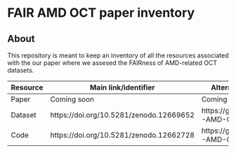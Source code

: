 # FAIR AMD OCT paper inventory

## About
This repository is meant to keep an inventory of all the resources associated with the our paper where we assesed the FAIRness of AMD-related OCT datasets.

<table>
<thead>
  <tr>
    <th> Resource </th>
    <th> Main link/identifier </th>
    <th> Alternative link(s) if applicable </th>
  </tr>
</thead>
<tbody>
  <tr>
    <td> Paper </td>
    <td> Coming soon </td>
    <td> Coming soon </td>
  </tr>
  <tr>
    <td> Dataset </td>
    <td> https://doi.org/10.5281/zenodo.12669652 </td>
    <td> https://github.com/fairdataihub/FAIR-AMD-OCT-paper-dataset </td>
  </tr>
  <tr>
    <td> Code </td>
    <td> https://doi.org/10.5281/zenodo.12662728 </td>
    <td> https://github.com/fairdataihub/FAIR-AMD-OCT-paper-code </td>
  </tr>
</tbody>
</table>

